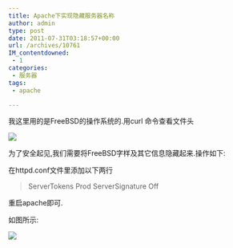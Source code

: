 ```yaml
---
title: Apache下实现隐藏服务器名称
author: admin
type: post
date: 2011-07-31T03:18:57+00:00
url: /archives/10761
IM_contentdowned:
 - 1
categories:
 - 服务器
tags:
 - apache

---
```

我这里用的是FreeBSD的操作系统的.用curl 命令查看文件头

[![](http://blog.haohtml.com/wp-content/uploads/2011/07/apache_hidden_os_name_0.jpg)][1]

为了安全起见,我们需要将FreeBSD字样及其它信息隐藏起来.操作如下:

在httpd.conf文件里添加以下两行

> ServerTokens Prod
> ServerSignature Off

重启apache即可.

如图所示:

[![](http://blog.haohtml.com/wp-content/uploads/2011/07/apache_hidden_os_name.jpg)][2]

 [1]: http://blog.haohtml.com/wp-content/uploads/2011/07/apache_hidden_os_name_0.jpg
 [2]: http://blog.haohtml.com/wp-content/uploads/2011/07/apache_hidden_os_name.jpg